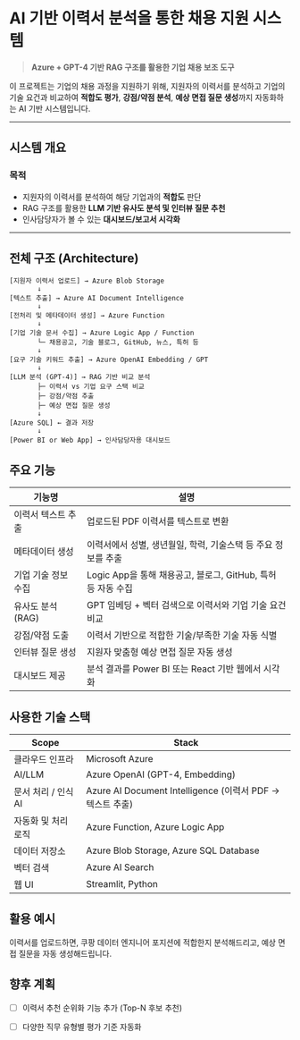 # AI 기반 이력서 분석을 통한 채용 지원 시스템

> **Azure + GPT-4 기반 RAG 구조를 활용한 기업 채용 보조 도구**

이 프로젝트는 기업의 채용 과정을 지원하기 위해, 지원자의 이력서를 분석하고 기업의 기술 요건과 비교하여 **적합도 평가**, **강점/약점 분석**, **예상 면접 질문 생성**까지 자동화하는 AI 기반 시스템입니다.

---

## 시스템 개요

### 목적

- 지원자의 이력서를 분석하여 해당 기업과의 **적합도** 판단
- RAG 구조를 활용한 **LLM 기반 유사도 분석 및 인터뷰 질문 추천**
- 인사담당자가 볼 수 있는 **대시보드/보고서 시각화**

---

## 전체 구조 (Architecture)

```plaintext
[지원자 이력서 업로드] → Azure Blob Storage
       ↓
[텍스트 추출] → Azure AI Document Intelligence
       ↓
[전처리 및 메타데이터 생성] → Azure Function
       ↓
[기업 기술 문서 수집] → Azure Logic App / Function
       └─ 채용공고, 기술 블로그, GitHub, 뉴스, 특허 등
       ↓
[요구 기술 키워드 추출] → Azure OpenAI Embedding / GPT
       ↓
[LLM 분석 (GPT-4)] → RAG 기반 비교 분석
       ├─ 이력서 vs 기업 요구 스택 비교
       ├─ 강점/약점 추출
       ├─ 예상 면접 질문 생성
       ↓
[Azure SQL] ← 결과 저장
       ↓
[Power BI or Web App] → 인사담당자용 대시보드
```


## 주요 기능

| 기능명                 | 설명                                                                 |
|------------------------|----------------------------------------------------------------------|
| 이력서 텍스트 추출     | 업로드된 PDF 이력서를 텍스트로 변환                                 |
| 메타데이터 생성        | 이력서에서 성별, 생년월일, 학력, 기술스택 등 주요 정보를 추출         |
| 기업 기술 정보 수집    | Logic App을 통해 채용공고, 블로그, GitHub, 특허 등 자동 수집         |
| 유사도 분석 (RAG)      | GPT 임베딩 + 벡터 검색으로 이력서와 기업 기술 요건 비교              |
| 강점/약점 도출         | 이력서 기반으로 적합한 기술/부족한 기술 자동 식별                    |
| 인터뷰 질문 생성       | 지원자 맞춤형 예상 면접 질문 자동 생성                               |
| 대시보드 제공          | 분석 결과를 Power BI 또는 React 기반 웹에서 시각화                   |


## 사용한 기술 스택

| Scope          | Stack                                                                          |
|---------------|-------------------------------------------------------------------------------|
| 클라우드 인프라     | Microsoft Azure                                                              |
| AI/LLM            | Azure OpenAI (GPT-4, Embedding)                                              |
| 문서 처리 / 인식 AI | Azure AI Document Intelligence (이력서 PDF → 텍스트 추출) |
| 자동화 및 처리 로직 | Azure Function, Azure Logic App                                               |
| 데이터 저장소       | Azure Blob Storage, Azure SQL Database                                       |
| 벡터 검색          | Azure AI Search                                                              |
| 웹 UI             | Streamlit, Python                                                           |


## 활용 예시
 이력서를 업로드하면, 쿠팡 데이터 엔지니어 포지션에 적합한지 분석해드리고, 예상 면접 질문을 자동 생성해드립니다.

 ## 향후 계획

- [ ] 이력서 추천 순위화 기능 추가 (Top-N 후보 추천)
- [ ] 다양한 직무 유형별 평가 기준 자동화




